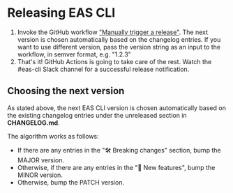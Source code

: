 # Releasing EAS CLI

1. Invoke the GitHub workflow ["Manually trigger a release"](https://github.com/expo/eas-cli/actions/workflows/trigger-release.yml). The next version is chosen automatically based on the changelog entries. If you want to use different version, pass the version string as an input to the workflow, in semver format, e.g. "1.2.3"
2. That's it! GitHub Actions is going to take care of the rest. Watch the #eas-cli Slack channel for a successful release notification.

## Choosing the next version

As stated above, the next EAS CLI version is chosen automatically based on the existing changelog entries under the unreleased section in **CHANGELOG.md**.

The algorithm works as follows:

- If there are any entries in the "🛠 Breaking changes" section, bump the MAJOR version.
- Otherwise, if there are any entries in the "🎉 New features", bump the MINOR version.
- Otherwise, bump the PATCH version.
